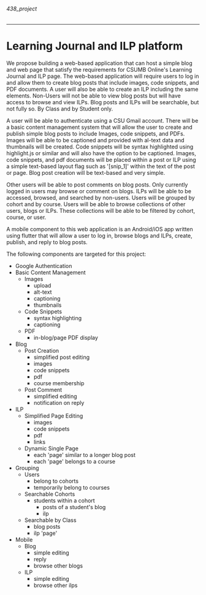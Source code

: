 ###### 438_project
***
# Learning Journal and ILP platform

We propose building a web-based application that can host a simple blog and web page that satisfy the requirements for CSUMB Online's Learning Journal and ILP page. The web-based application will require users to log in and allow them to create blog posts that include images, code snippets, and PDF documents. A user will also be able to create an ILP including the same elements. Non-Users will not be able to view blog posts but will have access to browse and view ILPs. Blog posts and ILPs will be searchable, but not fully so. By Class and by Student only.

A user will be able to authenticate using a CSU Gmail account. There will be a basic content management system that will allow the user to create and publish simple blog posts to include Images, code snippets, and PDFs. Images will be able to be captioned and provided with al-text data and thumbnails will be created. Code snippets will be syntax highlighted using highlight.js or similar and will also have the option to be captioned. Images, code snippets, and pdf documents will be placed within a post or ILP using a simple text-based layout flag such as '\[snip_1\]' within the text of the post or page. Blog post creation will be text-based and very simple.

Other users will be able to post comments on blog posts. Only currently logged in users may browse or comment on blogs. ILPs will be able to be accessed, browsed, and searched by non-users. Users will be grouped by cohort and by course. Users will be able to browse collections of other users, blogs or ILPs. These collections will be able to be filtered by cohort, course, or user.

A mobile component to this web application is an Android/iOS app written using flutter that will allow a user to log in, browse blogs and ILPs, create, publish, and reply to blog posts.


The following components are targeted for this project:
* Google Authentication
* Basic Content Management
  * Images
    * upload
    * alt-text
    * captioning
    * thumbnails
  * Code Snippets
    * syntax highlighting
    * captioning
  * PDF
    * in-blog/page PDF display
* Blog
  * Post Creation
    * simplified post editing
    * images
    * code snippets
    * pdf
    * course membership
  * Post Comment
    * simplified editing
    * notification on reply
* ILP
  * Simplified Page Editing
    * images
    * code snippets
    * pdf
    * links
  * Dynamic Single Page
    * each 'page' similar to a longer blog post
    * each 'page' belongs to a course
* Grouping
  * Users
    * belong to cohorts
    * temporarily belong to courses
  * Searchable Cohorts
    * students within a cohort
      * posts of a student's blog
      * ilp
  * Searchable by Class
    * blog posts
    * ilp 'page'
* Mobile
  * Blog
    * simple editing
    * reply
    * browse other blogs
  * ILP
    * simple editing
    * browse other ilps

